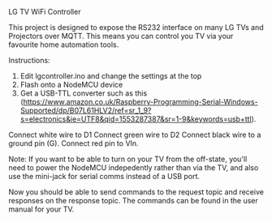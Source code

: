LG TV WiFi Controller

This project is designed to expose the RS232 interface on many LG TVs and Projectors over MQTT. This means you can control you TV via your favourite home automation tools.

Instructions:
1) Edit lgcontroller.ino and change the settings at the top
2) Flash onto a NodeMCU device
3) Get a USB-TTL converter such as this (https://www.amazon.co.uk/Raspberry-Programming-Serial-Windows-Supported/dp/B07L61HLV2/ref=sr_1_9?s=electronics&ie=UTF8&qid=1553287387&sr=1-9&keywords=usb+ttl).
 
 Connect white wire to D1
 Connect green wire to D2
 Connect black wire to a ground pin (G).
 Connect red pin to VIn.
 
 Note: If you want to be able to turn on your TV from the off-state, you'll need to power the NodeMCU indepedently rather than via the TV, and also use the mini-jack for serial comms instead of a USB port.
 
 Now you should be able to send commands to the request topic and receive responses on the response topic. The commands can be found in the user manual for your TV.
 

 
 

